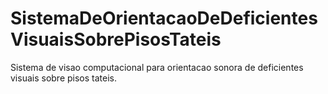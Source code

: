 # SistemaDeOrientacaoDeDeficientesVisuaisSobrePisosTateis
Sistema de visao computacional para orientacao sonora de deficientes visuais sobre pisos tateis.
